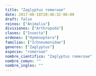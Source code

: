 ```yaml
---
title: "Zaglyptus romeroae"
date: 2017-08-18T20:46:32-06:00
draft: false
reinos: ["Animalia"]
divisiones: ["Arthropoda"]
clases: ["Insecta"]
ordenes: ["Hymenoptera"]
familias: ["Ichneumonidae"]
generos: ["Zaglyptus"]
especie: "romeroae"
nombre_cientifico: "Zaglyptus romeroae"
nombre_comun: ""
nombre_ingles: ""
---
```

